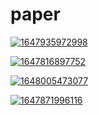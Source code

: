 # paper

<a href="1647935972998.png"><img alt="1647935972998" src="1647935972998.png"></a>

<a href="1647816897752.jpg"><img alt="1647816897752" src="1647816897752.jpg"></a>

<a href="1648005473077.jpg"><img alt="1648005473077" src="1648005473077.jpg"></a>

<a href="1647871996116.jpg"><img alt="1647871996116" src="1647871996116.jpg"></a>

